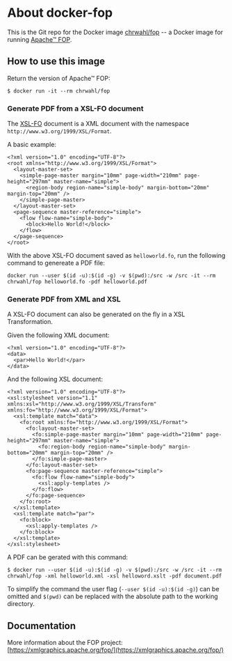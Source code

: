 # About docker-fop

This is the Git repo for the Docker image [chrwahl/fop](https://hub.docker.com/r/chrwahl/fop) -- a Docker image for running [Apache™ FOP](https://xmlgraphics.apache.org/fop/).

## How to use this image

Return the version of Apache™ FOP:

```
$ docker run -it --rm chrwahl/fop
```

### Generate PDF from a XSL-FO document

The [XSL-FO](https://www.w3.org/TR/xsl/#fo-section) document is a XML document with the namespace `http://www.w3.org/1999/XSL/Format`.

A basic example:

```
<?xml version="1.0" encoding="UTF-8"?>
<root xmlns="http://www.w3.org/1999/XSL/Format">
  <layout-master-set>
    <simple-page-master margin="10mm" page-width="210mm" page-height="297mm" master-name="simple">
      <region-body region-name="simple-body" margin-bottom="20mm" margin-top="20mm" />
    </simple-page-master>
  </layout-master-set>
  <page-sequence master-reference="simple">
    <flow flow-name="simple-body">
      <block>Hello World!</block>
    </flow>
  </page-sequence>
</root>
```
With the above XSL-FO document saved as `helloworld.fo`, run the following command to genereate a PDF file:

```
docker run --user $(id -u):$(id -g) -v $(pwd):/src -w /src -it --rm chrwahl/fop helloworld.fo -pdf helloworld.pdf
```
### Generate PDF from XML and XSL

A XSL-FO document can also be generated on the fly in a XSL Transformation.

Given the following XML document:

```
<?xml version="1.0" encoding="UTF-8"?>
<data>
  <par>Hello World!</par>
</data>
```
And the following XSL document:
```
<?xml version="1.0" encoding="UTF-8"?>
<xsl:stylesheet version="1.1" xmlns:xsl="http://www.w3.org/1999/XSL/Transform" xmlns:fo="http://www.w3.org/1999/XSL/Format">
  <xsl:template match="data">
    <fo:root xmlns:fo="http://www.w3.org/1999/XSL/Format">
      <fo:layout-master-set>
        <fo:simple-page-master margin="10mm" page-width="210mm" page-height="297mm" master-name="simple">
          <fo:region-body region-name="simple-body" margin-bottom="20mm" margin-top="20mm" />
        </fo:simple-page-master>
      </fo:layout-master-set>
      <fo:page-sequence master-reference="simple">
        <fo:flow flow-name="simple-body">
          <xsl:apply-templates />
        </fo:flow>
      </fo:page-sequence>
    </fo:root>
  </xsl:template>
  <xsl:template match="par">
    <fo:block>
      <xsl:apply-templates />
    </fo:block>
  </xsl:template>
</xsl:stylesheet>
```
A PDF can be gerated with this command:

```
$ docker run --user $(id -u):$(id -g) -v $(pwd):/src -w /src -it --rm chrwahl/fop -xml helloworld.xml -xsl helloword.xslt -pdf document.pdf
```

To simplify the command the user flag (`--user $(id -u):$(id -g)`) can be omitted and `$(pwd)` can be replaced with the absolute path to the working directory.

## Documentation

More information about the FOP project: [https://xmlgraphics.apache.org/fop/](https://xmlgraphics.apache.org/fop/)